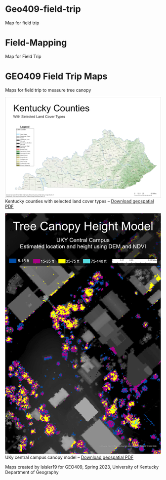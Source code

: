 # Geo409-field-trip
Map for field trip
# Field-Mapping
Map for Field Trip
# GEO409 Field Trip Maps
Maps for field trip to measure tree canopy

![Kentucky Counties](KentuckyCounties.jpg)   
Kentucky counties with selected land cover types – [Download geospatial PDF](KentuckyCounties.pdf)

![UKy Campus canopy model](TreeHeightCanopyModel.jpg)   
UKy central campus canopy model – [Download geospatial PDF](TreeHeightCanopyModel.pdf)

Maps created by lsisler19 for GEO409, Spring 2023, University of Kentucky Department of Geography


